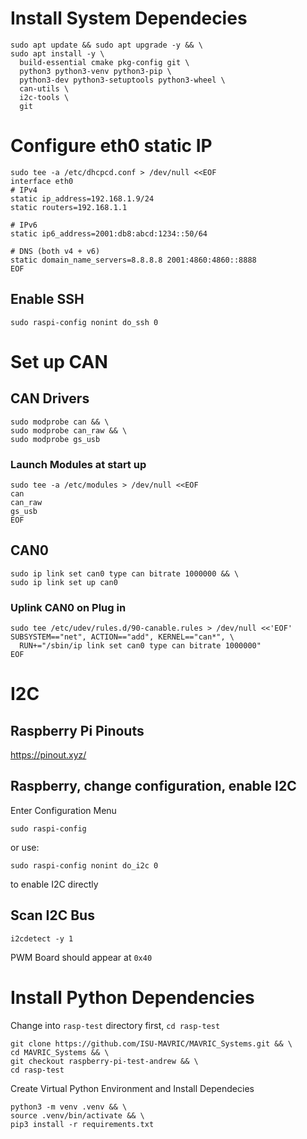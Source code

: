 # Install System Dependecies
```
sudo apt update && sudo apt upgrade -y && \
sudo apt install -y \
  build-essential cmake pkg-config git \
  python3 python3-venv python3-pip \
  python3-dev python3-setuptools python3-wheel \
  can-utils \
  i2c-tools \
  git
```

# Configure eth0 static IP
```
sudo tee -a /etc/dhcpcd.conf > /dev/null <<EOF
interface eth0
# IPv4
static ip_address=192.168.1.9/24
static routers=192.168.1.1

# IPv6
static ip6_address=2001:db8:abcd:1234::50/64

# DNS (both v4 + v6)
static domain_name_servers=8.8.8.8 2001:4860:4860::8888
EOF
```

## Enable SSH
```
sudo raspi-config nonint do_ssh 0
```

# Set up CAN
## CAN Drivers
```
sudo modprobe can && \
sudo modprobe can_raw && \
sudo modprobe gs_usb
```

### Launch Modules at start up
```
sudo tee -a /etc/modules > /dev/null <<EOF
can
can_raw
gs_usb
EOF
```

## CAN0
```
sudo ip link set can0 type can bitrate 1000000 && \
sudo ip link set up can0
```

### Uplink CAN0 on Plug in
```
sudo tee /etc/udev/rules.d/90-canable.rules > /dev/null <<'EOF'
SUBSYSTEM=="net", ACTION=="add", KERNEL=="can*", \
  RUN+="/sbin/ip link set can0 type can bitrate 1000000"
EOF
```



# I2C
## Raspberry Pi Pinouts
https://pinout.xyz/

## Raspberry, change configuration, enable I2C
Enter Configuration Menu
```
sudo raspi-config
```
or use:
```
sudo raspi-config nonint do_i2c 0
```
to enable I2C directly

## Scan I2C Bus
```
i2cdetect -y 1
```
PWM Board should appear at `0x40`


# Install Python Dependencies
Change into `rasp-test` directory first, `cd rasp-test`
```
git clone https://github.com/ISU-MAVRIC/MAVRIC_Systems.git && \
cd MAVRIC_Systems && \
git checkout raspberry-pi-test-andrew && \
cd rasp-test
```

Create Virtual Python Environment and Install Dependecies
```
python3 -m venv .venv && \
source .venv/bin/activate && \
pip3 install -r requirements.txt
```